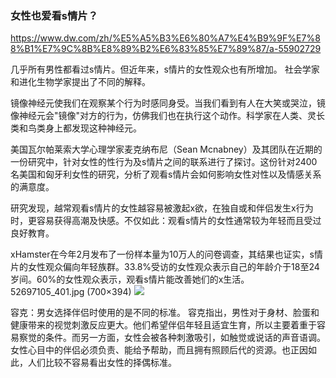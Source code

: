 ### 女性也爱看s情片？
https://www.dw.com/zh/%E5%A5%B3%E6%80%A7%E4%B9%9F%E7%88%B1%E7%9C%8B%E8%89%B2%E6%83%85%E7%89%87/a-55902729

几乎所有男性都看过s情片。但近年来，s情片的女性观众也有所增加。
社会学家和进化生物学家提出了不同的解释。

镜像神经元使我们在观察某个行为时感同身受。当我们看到有人在大笑或哭泣，镜像神经元会"镜像"对方的行为，仿佛我们也在执行这个动作。科学家在人类、灵长类和鸟类身上都发现这种神经元。

美国瓦尔帕莱索大学心理学家麦克纳布尼（Sean Mcnabney）及其团队在近期的一份研究中，针对女性的性行为及s情片之间的联系进行了探讨。这份针对2400名美国和匈牙利女性的研究，分析了观看s情片会如何影响女性对性以及情感关系的满意度。

研究发现，越常观看s情片的女性越容易被激起x欲，在独自或和伴侣发生x行为时，更容易获得高潮及快感。不仅如此：观看s情片的女性通常较为年轻而且受过良好教育。

xHamster在今年2月发布了一份样本量为10万人的问卷调查，其结果也证实，s情片的女性观众偏向年轻族群。33.8%受访的女性观众表示自己的年龄介于18至24岁间。60%的女性观众表示，观看s情片能改善她们的x生活。
52697105_401.jpg (700×394)
<img src="https://static.dw.com/image/52697105_401.jpg">

容克：男女选择伴侣时使用的是不同的标准。
容克指出，男性对于身材、脸蛋和健康带来的视觉刺激反应更大。他们希望伴侣年轻且适宜生育，所以主要着重于容易察觉的条件。而另一方面，女性会被各种刺激吸引，如触觉或说话的声音语调。女性心目中的伴侣必须负责、能给予帮助，而且拥有照顾后代的资源。也正因如此，人们比较不容易看出女性的择偶标准。
